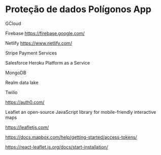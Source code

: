 # Proteção de dados Polígonos App

GCloud 

Firebase
https://firebase.google.com/

Netlify
https://www.netlify.com/

Stripe Payment Services

Salesforce Heroku Platform as a Service

MongoDB 

Realm data lake

Twilio 

https://auth0.com/

Leaflet an open-source JavaScript library for mobile-friendly interactive maps

https://leafletjs.com/

https://docs.mapbox.com/help/getting-started/access-tokens/

https://react-leaflet.js.org/docs/start-installation/

